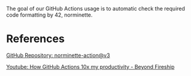 
The goal of our GitHub Actions usage is to automatic check the required code formatting by 42, norminette.


# References

[GitHub Repository: norminette-action@v3](https://github.com/alexandregv/norminette-action?tab=readme-ov-file)

[Youtube: How GitHub Actions 10x my productivity - Beyond Fireship](https://www.youtube.com/watch?v=yfBtjLxn_6k)
